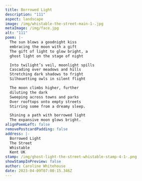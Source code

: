 ```yaml
---
title: Borrowed Light
description: "111"
aspect: landscape
image: /img/whistable-the-street-main-1-.jpg
metaImage: /img/face.jpg
alt: "111"
poem: |-
  The sun blows a goodnight kiss
  embracing the moon with a gift 
  The gift of light to glow bright, a
  ghost light on the stage of night

  Into twilight’s veil, moonlight spills
  Cascading over meadows and hills
  Stretching dark shadows to fright
  Silhouetting owls in silent flight

  The moon climbs higher, further 
  diluting the dark
  Sweeping across towns and parks
  Over rooftops onto empty streets
  Stirring some from a dreamy sleep.

  Shining a path with borrowed light
  The expansive moon glows bright.
alignPoemLeft: false
removePostcardPadding: false
address: |-
  Borrowed Light
  The Street
  Whistable
  Kent UK
stamp: /img/ghost-light-the-street-whistable-stamp-4-1-.png
showStampInPreview: false
author: Caroline Whitehouse
date: 2023-04-09T07:00:15.346Z
---
```

